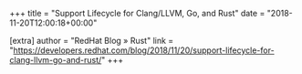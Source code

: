 +++
title = "Support Lifecycle for Clang/LLVM, Go, and Rust"
date = "2018-11-20T12:00:18+00:00"

[extra]
author = "RedHat Blog » Rust"
link = "https://developers.redhat.com/blog/2018/11/20/support-lifecycle-for-clang-llvm-go-and-rust/"
+++
